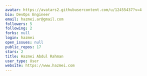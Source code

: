 ```yaml
---
avatar: https://avatars2.githubusercontent.com/u/12455437?v=4
bio: DevOps Engineer
email: hazmei.ar@gmail.com
followers: 5
following: 2
forks: null
login: hazmei
open_issues: null
public_repos: 17
stars: 2
title: Hazmei Abdul Rahman
user_type: User
website: https://www.hazmei.com
---
```

